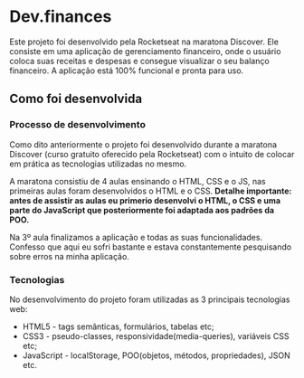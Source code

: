# Dev.finances

Este projeto foi desenvolvido pela Rocketseat na maratona Discover. Ele consiste em uma aplicação de gerenciamento financeiro, onde o usuário coloca suas receitas e despesas e consegue visualizar o seu balanço financeiro. A aplicação está 100% funcional e pronta para uso.

## Como foi desenvolvida

### Processo de desenvolvimento

Como dito anteriormente o projeto foi desenvolvido durante a maratona Discover (curso gratuito oferecido pela Rocketseat) com o intuito de colocar em prática as tecnologias utilizadas no mesmo.

A maratona consistiu de 4 aulas ensinando o HTML, CSS e o JS, nas primeiras aulas foram desenvolvidos o HTML e o CSS.
**Detalhe importante: antes de assistir as aulas eu primerio desenvolvi o HTML, o CSS e uma parte do JavaScript que posteriormente foi adaptada aos padrões da POO.**

Na 3º aula finalizamos a aplicação e todas as suas funcionalidades. Confesso que aqui eu sofri bastante e estava constantemente pesquisando sobre erros na minha aplicação.

### Tecnologias

No desenvolvimento do projeto foram utilizadas as 3 principais tecnologias web:

- HTML5 - tags semânticas, formulários, tabelas etc;
- CSS3 - pseudo-classes, responsividade(media-queries), variáveis CSS etc;
- JavaScript - localStorage, POO(objetos, métodos, propriedades), JSON etc.